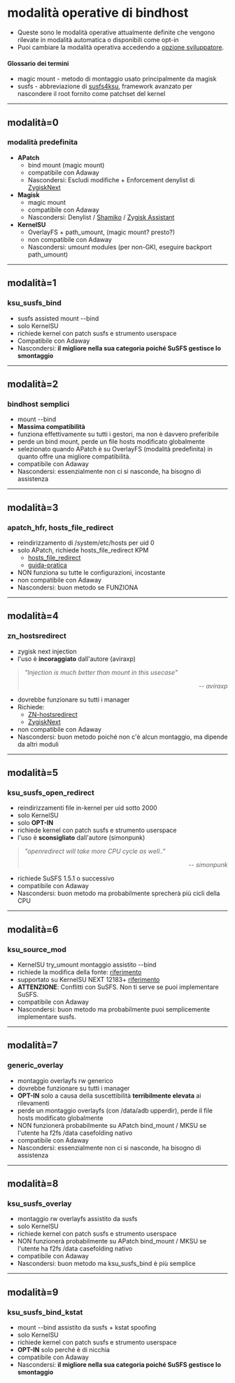 # modalità operative di bindhost
- Queste sono le modalità operative attualmente definite che vengono rilevate in modalità automatica o disponibili come opt-in
- Puoi cambiare la modalità operativa accedendo a [opzione sviluppatore](https://github.com/bindhosts/bindhosts/issues/10#issue-2703531116).

#### Glossario dei termini
 - magic mount - metodo di montaggio usato principalmente da magisk
 - susfs - abbreviazione di [susfs4ksu](https://gitlab.com/simonpunk/susfs4ksu), framework avanzato per nascondere il root fornito come patchset del kernel

---

## modalità=0
### modalità predefinita
 - **APatch** 
   - bind mount (magic mount)
   - compatibile con Adaway
   - Nascondersi: Escludi modifiche + Enforcement denylist di [ZygiskNext](https://github.com/Dr-TSNG/ZygiskNext)
 - **Magisk** 
   - magic mount  
   - compatibile con Adaway
   - Nascondersi: Denylist / [Shamiko](https://github.com/LSPosed/LSPosed.github.io/releases) / [Zygisk Assistant](https://github.com/snake-4/Zygisk-Assistant)  
 - **KernelSU** 
   - OverlayFS + path_umount, (magic mount? presto?)
   - non compatibile con Adaway
   - Nascondersi: umount modules (per non-GKI, eseguire backport path_umount)

---

## modalità=1
### ksu_susfs_bind
- susfs assisted mount --bind
- solo KernelSU
- richiede kernel con patch susfs e strumento userspace
- Compatibile con Adaway
- Nascondersi: **il migliore nella sua categoria poiché SuSFS gestisce lo smontaggio**

---

## modalità=2
### bindhost semplici
- mount --bind
- **Massima compatibilità**
- funziona effettivamente su tutti i gestori, ma non è davvero preferibile
- perde un bind mount, perde un file hosts modificato globalmente 
- selezionato quando APatch è su OverlayFS (modalità predefinita) in quanto offre una migliore compatibilità.
- compatibile con Adaway
- Nascondersi: essenzialmente non ci si nasconde, ha bisogno di assistenza

---

## modalità=3
### apatch_hfr, hosts_file_redirect
- reindirizzamento di /system/etc/hosts per uid 0
- solo APatch, richiede hosts_file_redirect KPM  
  - [hosts_file_redirect](https://github.com/AndroidPatch/kpm/blob/main/src/hosts_file_redirect/)  
  - [guida-pratica](https://github.com/bindhosts/bindhosts/issues/3)
- NON funziona su tutte le configurazioni, incostante 
- non compatibile con Adaway 
- Nascondersi: buon metodo se FUNZIONA

---

## modalità=4
### zn_hostsredirect
- zygisk next injection
- l'uso è **incoraggiato** dall'autore (aviraxp)
> *"Injection is much better than mount in this usecase"* <div align="right"><em>-- aviraxp</em></div>
- dovrebbe funzionare su tutti i manager  
- Richiede:  
  - [ZN-hostsredirect](https://github.com/aviraxp/ZN-hostsredirect)  
  - [ZygiskNext](https://github.com/Dr-TSNG/ZygiskNext)  
- non compatibile con Adaway 
- Nascondersi: buon metodo poiché non c'è alcun montaggio, ma dipende da altri moduli

---

## modalità=5
### ksu_susfs_open_redirect
- reindirizzamenti file in-kernel per uid sotto 2000
- solo KernelSU
- solo **OPT-IN**
- richiede kernel con patch susfs e strumento userspace  
- l'uso è **sconsigliato** dall'autore (simonpunk)
> *"openredirect will take more CPU cycle as well.."* <div align="right"><em>-- simonpunk</em></div>
- richiede SuSFS 1.5.1 o successivo  
- compatibile con Adaway
- Nascondersi: buon metodo ma probabilmente sprecherà più cicli della CPU

---

## modalità=6
### ksu_source_mod
- KernelSU try_umount montaggio assistito --bind
- richiede la modifica della fonte: [riferimento](https://github.com/tiann/KernelSU/commit/2b2b0733d7c57324b742c017c302fc2c411fe0eb)  
- supportato su KernelSU NEXT 12183+ [riferimento](https://github.com/rifsxd/KernelSU-Next/commit/9f30b48e559fb5ddfd088c933af147714841d673)
- **ATTENZIONE**: Conflitti con SuSFS. Non ti serve se puoi implementare SuSFS.
- compatibile con Adaway
- Nascondersi: buon metodo ma probabilmente puoi semplicemente implementare susfs.

---

## modalità=7
### generic_overlay
- montaggio overlayfs rw generico
- dovrebbe funzionare su tutti i manager 
- **OPT-IN** solo a causa della suscettibilità **terribilmente elevata** ai rilevamenti
- perde un montaggio overlayfs (con /data/adb upperdir), perde il file hosts modificato globalmente
- NON funzionerà probabilmente su APatch bind_mount / MKSU se l'utente ha f2fs /data casefolding nativo
- compatibile con Adaway
- Nascondersi: essenzialmente non ci si nasconde, ha bisogno di assistenza

---

## modalità=8
### ksu_susfs_overlay
- montaggio rw overlayfs assistito da susfs
- solo KernelSU
- richiede kernel con patch susfs e strumento userspace
- NON funzionerà probabilmente su APatch bind_mount / MKSU se l'utente ha f2fs /data casefolding nativo
- compatibile con Adaway
- Nascondersi: buon metodo ma ksu_susfs_bind è più semplice

---

## modalità=9
### ksu_susfs_bind_kstat
- mount --bind assistito da susfs + kstat spoofing
- solo KernelSU
- richiede kernel con patch susfs e strumento userspace
- **OPT-IN** solo perché è di nicchia
- compatibile con Adaway
- Nascondersi: **il migliore nella sua categoria poiché SuSFS gestisce lo smontaggio**

